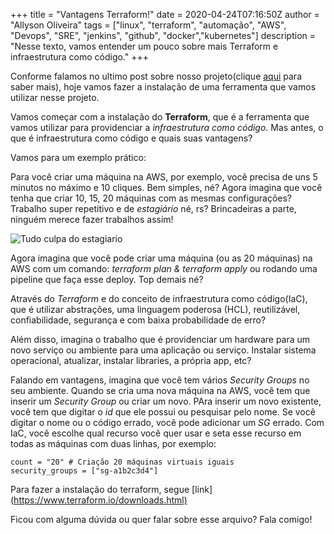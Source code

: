 +++
title = "Vantagens Terraform!"
date = 2020-04-24T07:16:50Z
author = "Allyson Oliveira"
tags = ["linux", "terraform", "automação", "AWS", "Devops", "SRE", "jenkins", "github", "docker","kubernetes"]
description = "Nesse texto, vamos entender um pouco sobre mais Terraform e infraestrutura como código."
+++

Conforme falamos no ultimo post sobre nosso projeto(clique [aqui](https://allyson.cloud/posts/projeto-sre-parte1/) para saber mais), hoje vamos fazer a instalação de uma ferramenta que vamos utilizar nesse projeto.

Vamos começar com a instalação do **Terraform**, que é a ferramenta que vamos utilizar para providenciar a *infraestrutura como código*. Mas antes, o que é infraestrutura como código e quais suas vantagens?

Vamos para um exemplo prático:

Para você criar uma máquina na AWS, por exemplo, você precisa de uns 5 minutos no máximo e 10 cliques. Bem simples, né? Agora imagina que você tenha que criar 10, 15, 20 máquinas com as mesmas configurações? Trabalho super repetitivo e de *estagiário* né, rs? Brincadeiras a parte, ninguém merece fazer trabalhos assim!

![Tudo culpa do estagiario](/img/estagiario.png)

Agora imagina que você pode criar uma máquina (ou as 20 máquinas) na AWS com um comando: *terraform plan & terraform apply* ou rodando uma pipeline que faça esse deploy. Top demais né?

Através do *Terraform* e do conceito de infraestrutura como código(IaC), que é utilizar abstrações, uma linguagem poderosa (HCL), reutilizável, confiabilidade, segurança e com baixa probabilidade de erro?

Além disso, imagina o trabalho que é providenciar um hardware para um novo serviço ou ambiente para uma aplicação ou serviço. Instalar sistema operacional, atualizar, instalar libraries, a própria app, etc?

Falando em vantagens, imagina que você tem vários *Security Groups* no seu ambiente. Quando se cria uma nova máquina na AWS, você tem que inserir um *Security Group* ou criar um novo. PAra inserir um novo existente, você tem que digitar o *id* que ele possui ou pesquisar pelo nome. Se você digitar o nome ou o código errado, você pode adicionar um *SG* errado. Com IaC, você escolhe qual recurso você quer usar e seta esse recurso em todas as máquinas com duas linhas, por exemplo:

```HCL
count = "20" # Criação 20 máquinas virtuais iguais
security_groups = ["sg-a1b2c3d4"]
```

Para fazer a instalação do terraform, segue [link] (<https://www.terraform.io/downloads.html)>

Ficou com alguma dúvida ou quer falar sobre esse arquivo? Fala comigo!
